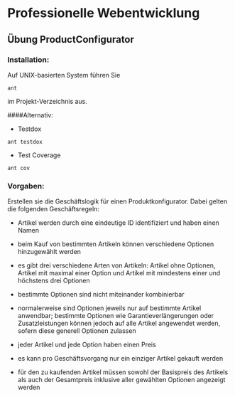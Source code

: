 # Professionelle Webentwicklung
## Übung ProductConfigurator
### Installation:
Auf UNIX-basierten System führen Sie
```
ant
```
im Projekt-Verzeichnis aus.

####Alternativ:

* Testdox
```
ant testdox
```

* Test Coverage
```
ant cov
```

### Vorgaben:

Erstellen sie die Geschäftslogik für einen Produktkonfigurator.
Dabei gelten die folgenden Geschäftsregeln:

* Artikel werden durch eine eindeutige ID identifiziert und
  haben einen Namen

* beim Kauf von bestimmten Artikeln können verschiedene Optionen
  hinzugewählt werden

* es gibt drei verschiedene Arten von Artikeln: Artikel ohne
  Optionen, Artikel mit maximal einer Option und Artikel mit
  mindestens einer und höchstens drei Optionen

* bestimmte Optionen sind nicht miteinander kombinierbar

* normalerweise sind Optionen jeweils nur auf bestimmte Artikel
  anwendbar; bestimmte Optionen wie Garantieverlängerungen oder
  Zusatzleistungen können jedoch auf alle Artikel angewendet
  werden, sofern diese generell Optionen zulassen

* jeder Artikel und jede Option haben einen Preis

* es kann pro Geschäftsvorgang nur ein einziger Artikel gekauft
  werden

* für den zu kaufenden Artikel müssen sowohl der Basispreis
  des Artikels als auch der Gesamtpreis inklusive aller
  gewählten Optionen angezeigt werden
